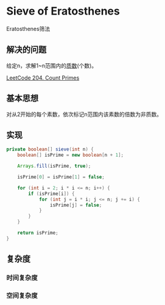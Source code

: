 # Sieve of Eratosthenes

Eratosthenes筛法

## 解决的问题

给定n，求解1~n范围内的[质数](https://baike.baidu.com/item/%E8%B4%A8%E6%95%B0/263515 "质数（英文名：Prime Number）又称素数，是指在大于1的自然数中，除了1和它本身以外不再有其他因数的自然数。")(个数)。

[LeetCode 204. Count Primes](https://leetcode.com/problems/count-primes/)

## 基本思想

对从2开始的每个素数，依次标记n范围内该素数的倍数为非质数。

## 实现

```java
private boolean[] sieve(int n) {
    boolean[] isPrime = new boolean[n + 1];

    Arrays.fill(isPrime, true);

    isPrime[0] = isPrime[1] = false;

    for (int i = 2; i * i <= n; i++) {
        if (isPrime[i]) {
            for (int j = i * i; j <= n; j += i) {
                isPrime[j] = false;
            }
        }
    }

    return isPrime;
}
```

## 复杂度

### 时间复杂度

### 空间复杂度